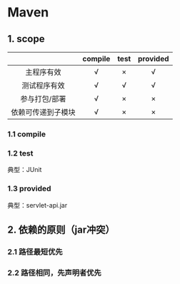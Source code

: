 # Maven

## 1. scope

|                    | compile | test | provided |
| :----------------: | :-----: | :--: | :------: |
|     主程序有效     |    √    |  ×   |    √     |
|    测试程序有效    |    √    |  √   |    √     |
|   参与打包/部署    |    √    |  ×   |    ×     |
| 依赖可传递到子模块 |    √    |  ×   |    ×     |

### 1.1 compile

### 1.2 test

典型：JUnit

### 1.3 provided

典型：servlet-api.jar

## 2. 依赖的原则（jar冲突）

### 2.1 路径最短优先

### 2.2 路径相同，先声明者优先

